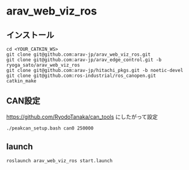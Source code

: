 # arav_web_viz_ros

## インストール
```
cd <YOUR_CATKIN_WS>
git clone git@github.com:arav-jp/arav_web_viz_ros.git
git clone git@github.com:arav-jp/arav_edge_control.git -b ryoga_sato/arav_web_viz_ros
git clone git@github.com:arav-jp/hitachi_pkgs.git -b noetic-devel
git clone git@github.com:ros-industrial/ros_canopen.git
catkin_make
```

## CAN設定
https://github.com/RyodoTanaka/can_tools にしたがって設定

```
./peakcan_setup.bash can0 250000
```

## launch
```
roslaunch arav_web_viz_ros start.launch
```

